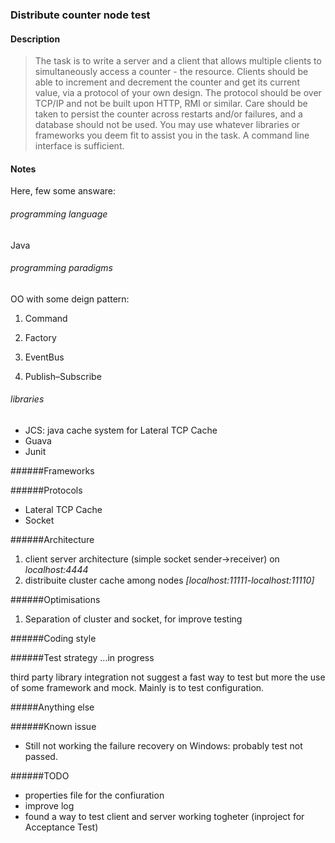 ### Distribute counter node test
#### Description
> The task is to write a server and a client that allows multiple clients to simultaneously access a counter - the resource. Clients
> should be able to increment and decrement the counter and get its current value, via a protocol of your own design. The protocol
> should be over TCP/IP and not be built upon HTTP, RMI or similar. Care should be taken to persist the counter across restarts and/or
> failures, and a database should not be used. You may use whatever libraries or frameworks you deem fit to assist you in the task.
> A command line interface is sufficient.

#### Notes

Here, few some answare:

###### programming language
Java

###### programming paradigms
OO with some deign pattern:

1. Command

2. Factory

3. EventBus 

4. Publish–Subscribe


###### libraries
* JCS: java cache system for Lateral TCP Cache
* Guava
* Junit

######Frameworks

######Protocols
* Lateral TCP Cache
* Socket

######Architecture
1. client server architecture (simple socket sender->receiver) on *localhost:4444*
2. distribuite cluster cache among nodes *[localhost:11111-localhost:11110]*

######Optimisations
1. Separation of cluster and socket, for improve testing

######Coding style

######Test strategy 
...in progress

third party library integration not suggest a fast way to test but more the use of some framework and mock. Mainly is to test configuration.

#####Anything else

######Known issue
* Still not working the failure recovery on Windows: probably test not passed.
 
######TODO
* properties file for the confiuration
* improve log
* found a way to test client and server working togheter (inproject for Acceptance Test)

